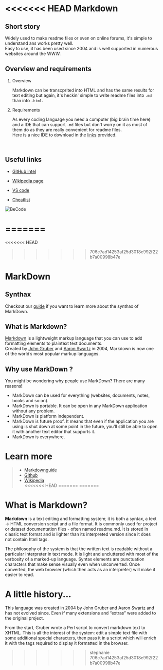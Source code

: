 <<<<<<< HEAD
Markdown
======

## Short story

Widely used to make readme files or even on online forums, it's simple to understand ans works pretty well.  
Easy to use, it has been used since 2004 and is well supported in numerous websites around the WWW.<br/>

## Overview and requirements
1. Overview
   
   Markdown can be transcprited into HTML and has the same results for text editing but again, it's heckin' simple to write readme files into `.md` than into `.html`. 

2. Requirements
   
   As every coding language you need a computer (big brain time here) and a IDE that can support `.md` files but don't worry on it as most of them do as they are really convenient for readme files.  
   Here is a nice IDE to download in the [links](#useful-links) provided.

<br/>

## Useful links 

* [GitHub intel](https://github.com/adam-p/markdown-here/wiki/Markdown-Cheatsheet)

* [Wikipedia page](https://en.wikipedia.org/wiki/Markdown)

* [VS code](https://code.visualstudio.com/)

* [Cheatlist](https://www.youtube.com/watch?v=dQw4w9WgXcQ)


 ![BeCode](https://becode.org/app/uploads/2020/03/bc_mailsign_seal.png)
 
=======
=======
<<<<<<< HEAD
>>>>>>> 706c7ad14253af25d3018e992f22b7a00998b47e
# MarkDown
## Synthax
Checkout our [guide](markdown_synthaxe.md) if you want to learn more about the synthax of MarkDown.  
## What is Markdown?  
[Markdown](https://en.wikipedia.org/wiki/Markdown) is a lightweight markup language that you can use to add formatting elements to plaintext text documents.  
Created by [John Gruber](https://en.wikipedia.org/wiki/John_Gruber) and [Aaron Swartz](https://en.wikipedia.org/wiki/Aaron_Swartz) in 2004, Markdown is now one of the world’s most popular markup languages.  

## Why use MarkDown ?
You might be wondering why people use MarkDown? There are many reasons!  
- MarkDown can be used for everything (websites, documents, notes, books and so on).  
- MarkDown is portable. It can be open in any MarkDown application without any problem.
- MarkDown is platform independent.
- MarkDown is future proof. It means that even if the application you are using is shut down at some point in the future, you'll still be able to open it with another text editor that supports it.
- MarkDown is everywhere.
# Learn more
> - [Markdownguide](https://www.markdownguide.org/getting-started/#:~:text=Markdown%20can%20be%20used%20for,opened%20using%20virtually%20any%20application.)
> - [Github](https://guides.github.com/features/mastering-markdown/)
> - [Wikipedia](https://fr.wikipedia.org/wiki/Markdown)  
<<<<<<< HEAD
=======
=======
# What is Markdown?
**Markdown** is a text editing and formatting system; it is both a syntax, a text → HTML conversion script and a file format. It is commonly used for project or dataset documentation files - often named readme.md. It is stored in classic text format and is lighter than its interpreted version since it does not contain html tags.

The philosophy of the system is that the written text is readable without a particular interpreter in text mode. It is light and uncluttered with most of the verbosity of a marked-up language. Syntax elements are punctuation characters that make sense visually even when unconverted. Once converted, the web browser (which then acts as an interpreter) will make it easier to read.

# A little history...
This language was created in 2004 by John Gruber and Aaron Swartz and has not evolved since. Even if many extensions and “extras” were added to the original project.

From the start, Gruber wrote a Perl script to convert markdown text to XHTML. This is all the interest of the system: edit a simple text file with some additional special characters, then pass it in a script which will enrich it with the tags required to display it formatted in the browser.

>>>>>>> stephanie
>>>>>>> 706c7ad14253af25d3018e992f22b7a00998b47e
